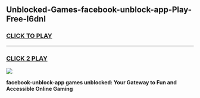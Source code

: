 
## Unblocked-Games-facebook-unblock-app-Play-Free-l6dnl
<h3>
<a href="https://premium76.site?title=facebook-unblock-app&ref=21A">CLICK TO PLAY</a></h3>
<hr>

<h3>
<a href="https://premium76.site?title=facebook-unblock-app&ref=21A">CLICK 2 PLAY</a>
  
</h3>

<a href="https://premium76.site?title=facebook-unblock-app&ref=21A"><img src="https://clearcache.store/games.png"></a>


**facebook-unblock-app games unblocked: Your Gateway to Fun and Accessible Online Gaming**
